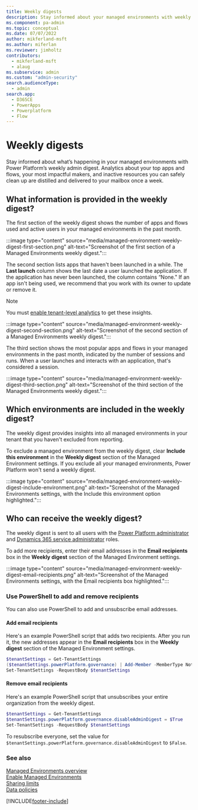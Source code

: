 ```yaml
---
title: Weekly digests
description: Stay informed about your managed environments with weekly digests.
ms.component: pa-admin
ms.topic: conceptual
ms.date: 07/07/2022
author: mikferland-msft
ms.author: miferlan
ms.reviewer: jimholtz
contributors:
  - mikferland-msft
  - alaug 
ms.subservice: admin
ms.custom: "admin-security"
search.audienceType: 
  - admin
search.app:
  - D365CE
  - PowerApps
  - Powerplatform
  - Flow
---
```


# Weekly digests

<!-- https://go.microsoft.com/fwlink/?linkid=2194598 -->

Stay informed about what’s happening in your managed environments with Power Platform’s weekly admin digest. Analytics about your top apps and flows, your most impactful makers, and inactive resources you can safely clean up are distilled and delivered to your mailbox once a week.

## What information is provided in the weekly digest?

The first section of the weekly digest shows the number of apps and flows used and active users in your managed environments in the past month.

:::image type="content" source="media/managed-environment-weekly-digest-first-section.png" alt-text="Screenshot of the first section of a Managed Environments weekly digest.":::

The second section lists apps that haven't been launched in a while. The **Last launch** column shows the last date a user launched the application. If the application has never been launched, the column contains “None." If an app isn't being used, we recommend that you work with its owner to update or remove it.

> [!NOTE]
> You must [enable tenant-level analytics](tenant-level-analytics.md#how-do-i-enable-tenant-level-analytics) to get these insights.

:::image type="content" source="media/managed-environment-weekly-digest-second-section.png" alt-text="Screenshot of the second section of a Managed Environments weekly digest.":::

The third section shows the most popular apps and flows in your managed environments in the past month, indicated by the number of sessions and runs. When a user launches and interacts with an application, that's considered a session.

:::image type="content" source="media/managed-environment-weekly-digest-third-section.png" alt-text="Screenshot of the third section of the Managed Environments weekly digest.":::

## Which environments are included in the weekly digest?

The weekly digest provides insights into all managed environments in your tenant that you haven't excluded from reporting.

To exclude a managed environment from the weekly digest, clear **Include this environment** in the **Weekly digest** section of the Managed Environment settings. If you exclude all your managed environments, Power Platform won't send a weekly digest.

:::image type="content" source="media/managed-environment-weekly-digest-include-environment.png" alt-text="Screenshot of the Managed Environments settings, with the Include this environment option highlighted.":::

## Who can receive the weekly digest?

The weekly digest is sent to all users with the [Power Platform administrator](use-service-admin-role-manage-tenant.md#power-platform-administrator) and [Dynamics 365 service administrator](use-service-admin-role-manage-tenant.md#dynamics-365-administrator) roles.

To add more recipients, enter their email addresses in the **Email recipients** box in the **Weekly digest** section of the Managed Environment settings.

:::image type="content" source="media/managed-environment-weekly-digest-email-recipients.png" alt-text="Screenshot of the Managed Environments settings, with the Email recipients box highlighted.":::

### Use PowerShell to add and remove recipients

You can also use PowerShell to add and unsubscribe email addresses.

#### Add email recipients

Here's an example PowerShell script that adds two recipients. After you run it, the new addresses appear in the **Email recipients** box in the **Weekly digest** section of the Managed Environment settings.

```powershell
$tenantSettings = Get-TenantSettings  
($tenantSettings.powerPlatform.governance) | Add-Member -MemberType NoteProperty -Name additionalAdminDigestEmailRecipients -Value 'fakeEmail@contoso.com;otherFakeEmail@contoso.com'  
Set-TenantSettings -RequestBody $tenantSettings 
```

#### Remove email recipients

Here's an example PowerShell script that unsubscribes your entire organization from the weekly digest.

```powershell
$tenantSettings = Get-TenantSettings  
$tenantSettings.powerPlatform.governance.disableAdminDigest = $True  
Set-TenantSettings -RequestBody $tenantSettings 
```

To resubscribe everyone, set the value for `$tenantSettings.powerPlatform.governance.disableAdminDigest` to `$False`.

### See also

[Managed Environments overview](managed-environment-overview.md)  
[Enable Managed Environments](managed-environment-enable.md)  
[Sharing limits](managed-environment-sharing-limits.md)  
[Data policies](managed-environment-data-policies.md)

[!INCLUDE[footer-include](../includes/footer-banner.md)]
